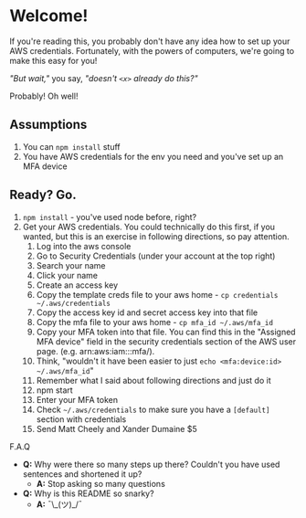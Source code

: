 # Welcome!

If you're reading this, you probably don't have any idea how to set up your
AWS credentials. Fortunately, with the powers of computers, we're going to make this easy for you!

*"But wait,"* you say, *"doesn't `<x>` already do this?"*

Probably! Oh well!

## Assumptions
1. You can `npm install` stuff
2. You have AWS credentials for the env you need and you've set up an MFA device

## Ready? Go.

1. `npm install` - you've used node before, right?
2. Get your AWS credentials. You could technically do this first, if you wanted,
but this is an exercise in following directions, so pay attention.
    1. Log into the aws console
    2. Go to Security Credentials (under your account
        at the top right)
    3. Search your name
    4. Click your name
    5. Create an access key
    6. Copy the template creds file to your aws home -
    `cp credentials ~/.aws/credentials`
    7. Copy the access key id and secret access key into that file
    8. Copy the mfa file to your aws home -
    `cp mfa_id ~/.aws/mfa_id`
    8. Copy your MFA token into that file. You can find this in the "Assigned MFA device" field in the security credentials section of the AWS user page. (e.g. arn:aws:iam::<stuff>:mfa/<username>).
    9. Think, "wouldn't it have been easier to just
    `echo <mfa:device:id> ~/.aws/mfa_id`"
    10. Remember what I said about following directions and just do it
    11. npm start
    12. Enter your MFA token
    13. Check `~/.aws/credentials` to make sure you have a `[default]` section
    with credentials
    14. Send Matt Cheely and Xander Dumaine $5

F.A.Q

- **Q:** Why were there so many steps up there? Couldn't you have used sentences
and shortened it up?
  - **A:** Stop asking so many questions
- **Q:** Why is this README so snarky?
  - **A:** ¯\\\_(ツ)\_/¯
